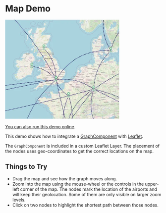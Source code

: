 <!--
 //////////////////////////////////////////////////////////////////////////////
 // @license
 // This file is part of yFiles for HTML.
 // Use is subject to license terms.
 //
 // Copyright (c) by yWorks GmbH, Vor dem Kreuzberg 28,
 // 72070 Tuebingen, Germany. All rights reserved.
 //
 //////////////////////////////////////////////////////////////////////////////
-->
# Map Demo

<img src="../../../doc/demo-thumbnails/map.webp" alt="demo-thumbnail" height="320"/>

[You can also run this demo online](https://www.yworks.com/demos/showcase/map/).

This demo shows how to integrate a [GraphComponent](https://docs.yworks.com/yfileshtml/#/api/GraphComponent) with [Leaflet](https://leafletjs.com/).

The `GraphComponent` is included in a custom Leaflet Layer. The placement of the nodes uses geo-coordinates to get the correct locations on the map.

## Things to Try

- Drag the map and see how the graph moves along.
- Zoom into the map using the mouse-wheel or the controls in the upper-left corner of the map. The nodes mark the location of the airports and will keep their geolocation. Some of them are only visible on larger zoom levels.
- Click on two nodes to highlight the shortest path between those nodes.

